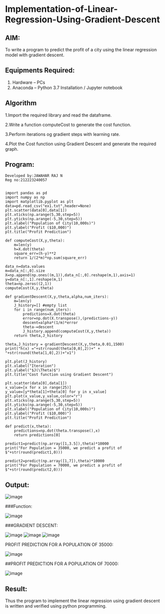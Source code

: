 # Implementation-of-Linear-Regression-Using-Gradient-Descent

## AIM:
To write a program to predict the profit of a city using the linear regression model with gradient descent.

## Equipments Required:
1. Hardware – PCs
2. Anaconda – Python 3.7 Installation / Jupyter notebook

## Algorithm
1.Import the required library and read the dataframe.

2.Write a function computeCost to generate the cost function.

3.Perform iterations og gradient steps with learning rate.

4.Plot the Cost function using Gradient Descent and generate the required graph.

## Program:
```
Developed by:JAWAHAR RAJ N
Reg no:212223240057


import pandas as pd
import numpy as np
import matplotlib.pyplot as plt
data=pd.read_csv("ex1.txt",header=None)
plt.scatter(data[0],data[1])
plt.xticks(np.arange(5,30,step=5))
plt.yticks(np.arange(-5,30,step=5))
plt.xlabel("Population of City(10,000s)")
plt.ylabel("Profit ($10,000)")
plt.title("Profit Prediction")

def computeCost(X,y,theta):
    m=len(y) 
    h=X.dot(theta) 
    square_err=(h-y)**2
    return 1/(2*m)*np.sum(square_err) 

data_n=data.values
m=data_n[:,0].size
X=np.append(np.ones((m,1)),data_n[:,0].reshape(m,1),axis=1)
y=data_n[:,1].reshape(m,1)
theta=np.zeros((2,1))
computeCost(X,y,theta) 

def gradientDescent(X,y,theta,alpha,num_iters):
    m=len(y)
    J_history=[] #empty list
    for i in range(num_iters):
        predictions=X.dot(theta)
        error=np.dot(X.transpose(),(predictions-y))
        descent=alpha*(1/m)*error
        theta-=descent
        J_history.append(computeCost(X,y,theta))
    return theta,J_history

theta,J_history = gradientDescent(X,y,theta,0.01,1500)
print("h(x) ="+str(round(theta[0,0],2))+" + "+str(round(theta[1,0],2))+"x1")

plt.plot(J_history)
plt.xlabel("Iteration")
plt.ylabel("$J(\Theta)$")
plt.title("Cost function using Gradient Descent")

plt.scatter(data[0],data[1])
x_value=[x for x in range(25)]
y_value=[y*theta[1]+theta[0] for y in x_value]
plt.plot(x_value,y_value,color="r")
plt.xticks(np.arange(5,30,step=5))
plt.yticks(np.arange(-5,30,step=5))
plt.xlabel("Population of City(10,000s)")
plt.ylabel("Profit ($10,000)")
plt.title("Profit Prediction")

def predict(x,theta):
    predictions=np.dot(theta.transpose(),x)
    return predictions[0]

predict1=predict(np.array([1,3.5]),theta)*10000
print("For Population = 35000, we predict a profit of $"+str(round(predict1,0)))

predict2=predict(np.array([1,7]),theta)*10000
print("For Population = 70000, we predict a profit of $"+str(round(predict2,0)))
```

## Output:
![image](https://github.com/Jawaharraj27/Implementation-of-Linear-Regression-Using-Gradient-Descent/assets/139842416/89f6eaee-221f-4af1-bb9c-3383cbc2c4fe)


###Function:


![image](https://github.com/Jawaharraj27/Implementation-of-Linear-Regression-Using-Gradient-Descent/assets/139842416/aaeb3b78-4f50-4b37-90bc-f8c84274b5f2)


###GRADIENT DESCENT:


![image](https://github.com/Jawaharraj27/Implementation-of-Linear-Regression-Using-Gradient-Descent/assets/139842416/f8c2a98c-c0da-4824-8170-744dd208d324)
![image](https://github.com/Jawaharraj27/Implementation-of-Linear-Regression-Using-Gradient-Descent/assets/139842416/5a191df5-2b7a-43a2-8e08-b8b972051e57)
![image](https://github.com/Jawaharraj27/Implementation-of-Linear-Regression-Using-Gradient-Descent/assets/139842416/cd064030-b211-47de-838e-8d3d8b843f07)

PROFIT PREDICTION FOR A POPULATION OF 35000:


![image](https://github.com/Jawaharraj27/Implementation-of-Linear-Regression-Using-Gradient-Descent/assets/139842416/a0a6f3b4-7d55-478a-babb-4c3e00f52c89)


##PROFIT PREDICTION FOR A POPULATION OF 70000:


![image](https://github.com/Jawaharraj27/Implementation-of-Linear-Regression-Using-Gradient-Descent/assets/139842416/a90a5d9d-444f-4f9b-9720-ddb038a500f2)







## Result:
Thus the program to implement the linear regression using gradient descent is written and verified using python programming.
